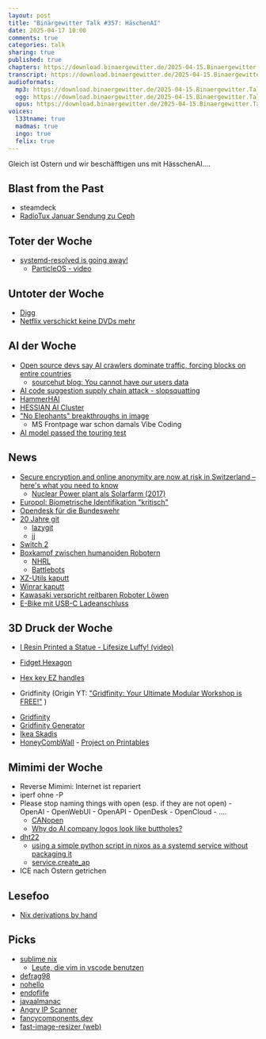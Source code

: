 ```yaml
---
layout: post
title: "Binärgewitter Talk #357: HäschenAI"
date: 2025-04-17 10:00
comments: true
categories: talk
sharing: true
published: true
chapters: https://download.binaergewitter.de/2025-04-15.Binaergewitter.Talk.357.chapters.txt
transcript: https://download.binaergewitter.de/2025-04-15.Binaergewitter.Talk.357-speech.json
audioformats:
  mp3: https://download.binaergewitter.de/2025-04-15.Binaergewitter.Talk.357.mp3
  ogg: https://download.binaergewitter.de/2025-04-15.Binaergewitter.Talk.357.ogg
  opus: https://download.binaergewitter.de/2025-04-15.Binaergewitter.Talk.357.opus
voices:
  l33tname: true
  madmas: true
  ingo: true
  felix: true
---
```

Gleich ist Ostern und wir beschäfftigen uns mit HässchenAI....

## Blast from the Past
- steamdeck
- [RadioTux Januar Sendung zu Ceph](https://www.radiotux.de/index.php?/archives/8103-RadioTux-Sendung-Januar-2025.html )

## Toter der Woche
- [systemd-resolved is going away!]( https://gnu.gl/@wtfismyip/114241028190253398 )
  - [ParticleOS]( https://news.itsfoss.com/systemd-particle-os/ )[ - video]( https://fosdem.org/2025/schedule/event/fosdem-2025-4057-particleos-can-we-make-lennart-poettering-run-an-image-based-distribution-/ )

## Untoter der Woche
- [Digg]( https://www.heise.de/news/Als-eine-Nutzerschaft-ihre-Content-Moderatoren-stuerzte-Digg-versucht-Neustart-10349123.html )
- [Netflix verschickt keine DVDs mehr](https://winfuture.de/news,138763.html )


## AI der Woche
- [Open source devs say AI crawlers dominate traffic, forcing blocks on entire countries]( https://arstechnica.com/ai/2025/03/devs-say-ai-crawlers-dominate-traffic-forcing-blocks-on-entire-countries/ )
  - [sourcehut blog: You cannot have our users data]( https://sourcehut.org/blog/2025-04-15-you-cannot-have-our-users-data/ )
- [AI code suggestion supply chain attack - slopsquatting]( https://www.theregister.com/2025/04/12/ai_code_suggestions_sabotage_supply_chain/ )
- [HammerHAI]( https://www.uni-stuttgart.de/universitaet/aktuelles/meldungen/AI-Factory-am-Hoechstleistungsrechenzentrum-der-Universitaet-Stuttgart/ )
- [HESSIAN AI Cluster]( https://hessian.ai/de/ )
- ["No Elephants" breakthroughs in image]( https://www.oneusefulthing.org/p/no-elephants-breakthroughs-in-image )
  - MS Frontpage war schon damals Vibe Coding
- [AI model passed the touring test]( https://futurism.com/ai-model-turing-test )


## News

- [Secure encryption and online anonymity are now at risk in Switzerland – here's what you need to know]( https://www.techradar.com/vpn/vpn-privacy-security/secure-encryption-and-online-anonymity-are-now-at-risk-in-switzerland-heres-what-you-need-to-know )
  - [Nuclear Power plant als Solarfarm (2017)]( https://www.solarquotes.com.au/blog/solar-power-nuclear-plant-mb0113/ )
- [Europol: Biometrische Identifikation "kritisch"]( https://www.heise.de/news/Europol-beleuchtet-Schwachstellen-biometrischer-Identifizierung-10348132.html )
- [Opendesk für die Bundeswehr]( https://www.heise.de/news/Rahmenvertrag-MS-365-Alternative-OpenDesk-soll-die-Bundeswehr-erobern-10342327.html )
- [20 Jahre git](https://linuxnews.de/git-feiert-20-geburtstag/)
  * [lazygit]( https://github.com/jesseduffield/lazygit )
  * [jj]( https://github.com/jj-vcs/jj )
- [Switch 2]( https://www.nintendo.com/us/gaming-systems/switch-2/ )
- [Boxkampf zwischen humanoiden Robotern]( https://www.heise.de/news/Iron-Fist-Unitree-plant-Boxkampf-zwischen-humanoiden-Robotern-10348370.html )
  - [NHRL]( https://www.youtube.com/@NHRL/featured )
  - [Battlebots]( https://www.youtube.com/@BattleBots )
- [XZ-Utils kaputt]( https://www.heise.de/news/XZ-Utils-Schwachstelle-ermoeglicht-vermutlich-Codeschmuggel-10343043.html )
- [Winrar kaputt]( https://www.heise.de/news/Sicherheitsupdate-Angreifer-koennen-Winrar-Schadcode-unterschieben-10342337.html )
- [Kawasaki verspricht reitbaren Roboter Löwen]( https://www.heise.de/news/Kawasaki-verspricht-reitbaren-Roboter-Loewen-als-Offroad-Vehikel-10342061.html )
- [E-Bike mit USB-C Ladeanschluss]( https://www.heise.de/news/Ampler-stellt-erstes-E-Bike-mit-USB-C-Ladeanschluss-vor-10333918.html )

## 3D Druck der Woche

- [I Resin Printed a Statue - Lifesize Luffy! (video)]( https://www.youtube.com/watch?v=JP6wrMqy9Os )
- [Fidget Hexagon]( https://makeronline.com/en/model/Fidget%20Hexagon/18625.html )
- [Hex key EZ handles]( https://makerworld.com/en/models/577906-hex-key-ez-handles )

- Gridfinity (Origin YT:  ["Gridfinity: Your Ultimate Modular Workshop is FREE!"]( https://www.youtube.com/watch?v=ra_9zU-mnl8) )
 * [Gridfinity](https://gridfinity.xyz/)
 * [Gridfinity Generator](https://gridfinity.perplexinglabs.com/)
 * [Ikea Skadis]( https://www.ikea.com/de/de/p/skadis-lochplatte-weiss-00320803/ )
 * [HoneyCombWall]( https://www.reddit.com/r/honeycombwall/ ) - [Project on Printables]( https://www.printables.com/model/152592-honeycomb-storage-wall )

## Mimimi der Woche

- Reverse Mimimi: Internet ist repariert
- iperf ohne -P
- Please stop naming things with open (esp. if they are not open) - OpenAI - OpenWebUI - OpenAPI - OpenDesk - OpenCloud - ....
  * [CANopen]( https://en.wikipedia.org/wiki/CANopen )
  * [Why do AI company logos look like buttholes?]( https://velvetshark.com/ai-company-logos-that-look-like-buttholes )
- [dht22]( https://learn.adafruit.com/modern-replacements-for-dht11-dht22-sensors/what-are-better-alternatives )
  - [using a simple python script in nixos as a systemd service without packaging it]( https://euer.krebsco.de/using-a-simple-python-script-in-nixos-as-systemd-service-without-packaging-it.html )
  - [service.create_ap]( https://search.nixos.org/options?channel=24.11&show=services.create_ap.settings&from=0&size=50&sort=relevance&type=packages&query=services.create_ap )
- ICE nach Ostern getrichen

## Lesefoo
- [Nix derivations by hand]( https://fzakaria.com/2025/03/23/nix-derivations-by-hand )

## Picks
- [sublime nix]( https://github.com/wmertens/sublime-nix )
  - [Leute, die vim in vscode benutzen]( https://outerheaven.club/notice/Asl3dZM8uenXCPZamO )
- [defrag98](https://defrag98.com/)
- [nohello](https://nohello.net/de/)
- [endoflife](https://endoflife.date)
- [javaalmanac](https://javaalmanac.io/)
- [Angry IP Scanner](https://de.wikipedia.org/wiki/Angry_IP_Scanner)
- [fancycomponents.dev](https://www.fancycomponents.dev/)
- [fast-image-resizer (web)](https://benkaiser.github.io/fast-image-resizer/)

